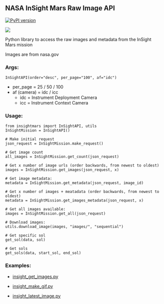 ## NASA InSight Mars Raw Image API

[![PyPI version](https://badge.fury.io/py/insight-api.svg)](https://badge.fury.io/py/insight-api)

![](/header.gif)

Python library to access the raw images and metadata from the InSight Mars mission

Images are from nasa.gov

### Args:

	InSightAPI(order="desc", per_page="100", af="idc")

- per_page = 25 / 50 / 100
- af (camera) = idc / icc
	- idc = Instrument Deployment Camera
	- icc = Instrument Context Camera

### Usage:

	from insightmars import InSightAPI, utils
	InSightMission = InSightAPI()
	
	# Make initial request
    json_request = InSightMission.make_request()
    
    # Get image count
	all_images = InSightMission.get_count(json_request)
	
	# Get x number of image urls (order backwards, from newest to oldest)
	images = InSightMission.get_images(json_request, x)
	
	# Get image metadata:
	metadata = InSightMission.get_metadata(json_request, image_id)
	
	# Get x number of images + meatadata (order backwards, from newest to oldest)
	metadata = InSightMission.get_images_metadata(json_request, x)
	
	# Get all images available:
	images = InSightMission.get_all(json_request)
	
	# Download images:
	utils.download_image(images, "images/", "sequential")
	
	# Get specific sol
	get_sol(data, sol)
	
	# Get sols
	get_sols(data, start_sol, end_sol)
	
### Examples:

- [insight_get_images.py](/insight_get_images.py)

- [insight_make_gif.py](/insight_get_images.py)

- [insight_latest_image.py](/insight_latest_image.py)
